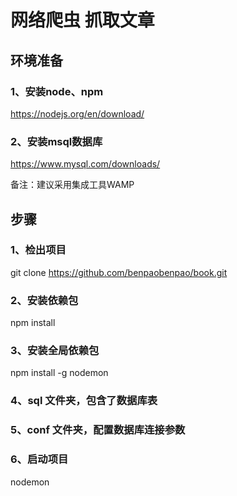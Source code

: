 <h1>网络爬虫 抓取文章</h1>

<h2>环境准备</h2>

<h3>1、安装node、npm</h3>

<p><a href="https://nodejs.org/en/download/">https://nodejs.org/en/download/</a></p>

<h3>2、安装msql数据库</h3>

<p><a href="https://www.mysql.com/downloads/">https://www.mysql.com/downloads/</a></p>

<p>备注：建议采用集成工具WAMP</p>

<h2>步骤</h2>

<h3>1、检出项目</h3>

<p>git clone <a href="https://github.com/benpaobenpao/book.git">https://github.com/benpaobenpao/book.git</a></p>

<h3>2、安装依赖包</h3>

<p>npm install</p>

<h3>3、安装全局依赖包</h3>

<p>npm install -g nodemon</p>

<h3>4、sql 文件夹，包含了数据库表</h3>

<h3>5、conf 文件夹，配置数据库连接参数</h3>

<h3>6、启动项目</h3>

<p>nodemon</p>